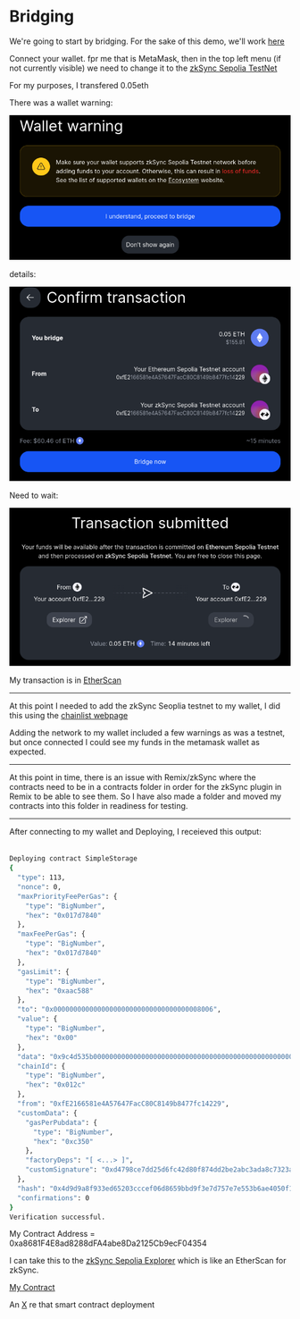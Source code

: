 # Bridging

We're going to start by bridging. For the sake of this demo, we'll work [here](https://portal.zksync.io/bridge/)

Connect your wallet. fpr me that is MetaMask, then in the top left menu (if not currently visible) we need to change it to the [zkSync Sepolia TestNet](https://portal.zksync.io/bridge/?network=sepolia)

For my purposes, I transfered 0.05eth 

There was a wallet warning: 

![wallet warning](./assets/wallet-warning.png)

details:

![details](./assets/info-from-bridge.png)

Need to wait: 

![submitted](./assets/transaction-submitted.png)

My transaction is in [EtherScan](https://sepolia.etherscan.io/tx/0xbeaa003a68652a1d0355d2c2b4581366477e0d70b16e30ebab54010fdc09abc9)

___

At this point I needed to add the zkSync Seoplia testnet to my wallet, I did this using the [chainlist webpage](https://chainlist.org/?search=zksync+sepolia&testnets=true)

Adding the network to my wallet included a few warnings as was a testnet, but once connected I could see my funds in the metamask wallet as expected. 

___

At this point in time, there is an issue with Remix/zkSync where the contracts need to be in a contracts folder in order for the zkSync plugin in Remix to be able to see them. So I have also made a folder and moved my contracts into this folder in readiness for testing. 

___

After connecting to my wallet and Deploying, I receieved this output:

```bash

Deploying contract SimpleStorage
{
  "type": 113,
  "nonce": 0,
  "maxPriorityFeePerGas": {
    "type": "BigNumber",
    "hex": "0x017d7840"
  },
  "maxFeePerGas": {
    "type": "BigNumber",
    "hex": "0x017d7840"
  },
  "gasLimit": {
    "type": "BigNumber",
    "hex": "0xaac588"
  },
  "to": "0x0000000000000000000000000000000000008006",
  "value": {
    "type": "BigNumber",
    "hex": "0x00"
  },
  "data": "0x9c4d535b0000000000000000000000000000000000000000000000000000000000000000010000a102ea87...",
  "chainId": {
    "type": "BigNumber",
    "hex": "0x012c"
  },
  "from": "0xfE2166581e4A57647FacC80C8149b8477fc14229",
  "customData": {
    "gasPerPubdata": {
      "type": "BigNumber",
      "hex": "0xc350"
    },
    "factoryDeps": "[ <...> ]",
    "customSignature": "0xd4798ce7dd25d6fc42d80f874dd2be2abc3ada8c7323ac1e672526bd632769a22aa5594113193f76966363a9290a1af9c35e2722224c6a5fcbdc619574ca3cae1c"
  },
  "hash": "0x4d9d9a8f933ed65203cccef06d8659bbd9f3e7d757e7e553b6ae4050f1b65c40",
  "confirmations": 0
}
Verification successful.
```

My Contract Address = 0xa8681F4E8ad8288dFA4abe8Da2125Cb9ecF04354

I can take this to the [zkSync Sepolia Explorer](https://sepolia.explorer.zksync.io/) which is like an EtherScan for zkSync.

[My Contract](https://sepolia.explorer.zksync.io/address/0xa8681F4E8ad8288dFA4abe8Da2125Cb9ecF04354)

An [X](https://x.com/oneMore_David/status/1811334124650541275) re that smart contract deployment